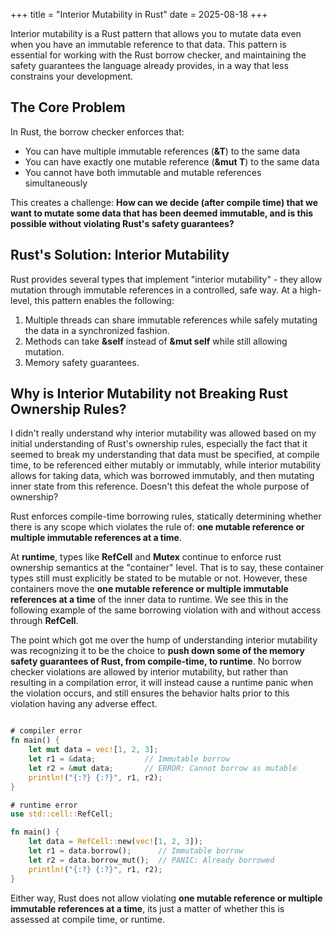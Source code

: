 +++
title = "Interior Mutability in Rust"
date = 2025-08-18
+++

Interior mutability is a Rust pattern that allows you to mutate data even when you have an immutable reference to that data. This pattern is essential for working with the Rust borrow checker, and maintaining the safety guarantees the language already provides, in a way that less constrains your development.

## The Core Problem

In Rust, the borrow checker enforces that:
- You can have multiple immutable references (**&T**) to the same data
- You can have exactly one mutable reference (**&mut T**) to the same data
- You cannot have both immutable and mutable references simultaneously

This creates a challenge: **How can we decide (after compile time) that we want to mutate some data that has been deemed immutable, and is this possible without violating Rust's safety guarantees?**

## Rust's Solution: Interior Mutability

Rust provides several types that implement "interior mutability" - they allow mutation through immutable references in a controlled, safe way. At a high-level, this pattern enables the following:

1. Multiple threads can share immutable references while safely mutating the data in a synchronized fashion.
2. Methods can take **&self** instead of **&mut self** while still allowing mutation.
3. Memory safety guarantees.

## Why is Interior Mutability not Breaking Rust Ownership Rules?

I didn't really understand why interior mutability was allowed based on my initial understanding of Rust's ownership rules, especially the fact that it seemed to break my understanding that data must be specified, at compile time, to be referenced either mutably or immutably, while interior mutability allows for taking data, which was borrowed immutably, and then mutating inner state from this reference. Doesn't this defeat the whole purpose of ownership?

Rust enforces compile-time borrowing rules, statically determining whether there is any scope which violates the rule of: **one mutable reference or multiple immutable references at a time**.

At **runtime**, types like **RefCell** and **Mutex** continue to enforce rust ownership semantics at the "container" level. That is to say, these container types still must explicitly be stated to be mutable or not. However, these containers move the **one mutable reference or multiple immutable references at a time** of the inner data to runtime. We see this in the following example of the same borrowing violation with and without access through **RefCell**.

The point which got me over the hump of understanding interior mutability was recognizing it to be the choice to **push down some of the memory safety guarantees of Rust, from compile-time, to runtime**. No borrow checker violations are allowed by interior mutability, but rather than resulting in a compilation error, it will instead cause a runtime panic when the violation occurs, and still ensures the behavior halts prior to this violation having any adverse effect.

```rust

# compiler error
fn main() {
    let mut data = vec![1, 2, 3];
    let r1 = &data;           // Immutable borrow
    let r2 = &mut data;       // ERROR: Cannot borrow as mutable
    println!("{:?} {:?}", r1, r2);
}

# runtime error
use std::cell::RefCell;

fn main() {
    let data = RefCell::new(vec![1, 2, 3]);
    let r1 = data.borrow();      // Immutable borrow
    let r2 = data.borrow_mut();  // PANIC: Already borrowed
    println!("{:?} {:?}", r1, r2);
}
```

Either way, Rust does not allow violating **one mutable reference or multiple immutable references at a time**, its just a matter of whether this is assessed at compile time, or runtime.